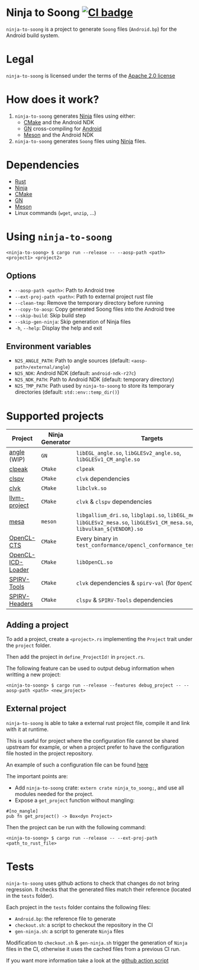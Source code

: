 # Ninja to Soong [![CI badge](https://github.com/rjodinchr/ninja-to-soong/actions/workflows/presubmit.yml/badge.svg?branch=main)](https://github.com/rjodinchr/ninja-to-soong/actions/workflows/presubmit.yml?query=branch%3Amain++)

`ninja-to-soong` is a project to generate `Soong` files (`Android.bp`) for the Android build system.

# Legal

`ninja-to-soong` is licensed under the terms of the [Apache 2.0 license](LICENSE)

# How does it work?

1. `ninja-to-soong` generates [Ninja](https://ninja-build.org/) files using either:
    - [CMake](https://cmake.org/) and the Android NDK
    - [GN](https://github.com/o-lim/generate-ninja) cross-compiling for [Android](https://gn.googlesource.com/gn/+/HEAD/docs/quick_start.md#cross_compiling-to-a-target-os-or-architecture)
    - [Meson](https://mesonbuild.com/) and the Android NDK
2. `ninja-to-soong` generates `Soong` files using [Ninja](https://ninja-build.org/) files.

# Dependencies

* [Rust](https://www.rust-lang.org/)
* [Ninja](https://ninja-build.org/)
* [CMake](https://cmake.org/)
* [GN](https://gn.googlesource.com/gn/)
* [Meson](https://mesonbuild.com/)
* Linux commands (`wget`, `unzip`, ...)

# Using `ninja-to-soong`

```
<ninja-to-soong> $ cargo run --release -- --aosp-path <path> <project1> <project2>
```

## Options

* `--aosp-path <path>`: Path to Android tree
* `--ext-proj-path <path>`: Path to external project rust file
* `--clean-tmp`: Remove the temporary directory before running
* `--copy-to-aosp`: Copy generated Soong files into the Android tree
* `--skip-build`: Skip build step
* `--skip-gen-ninja`: Skip generation of Ninja files
* `-h`, `--help`: Display the help and exit

## Environment variables

* `N2S_ANGLE_PATH`: Path to angle sources (default: `<aosp-path>/external/angle`)
* `N2S_NDK`: Android NDK (default: `android-ndk-r27c`)
* `N2S_NDK_PATH`: Path to Android NDK (default: temporary directory)
* `N2S_TMP_PATH`: Path used by `ninja-to-soong` to store its temporary directories (default: `std::env::temp_dir()`)

# Supported projects

| Project | Ninja Generator | Targets |
|-|-|-|
| [angle](https://github.com/google/angle) (WIP) | `GN` | `libEGL_angle.so`, `libGLESv2_angle.so`, `libGLESv1_CM_angle.so` |
| [clpeak](https://github.com/krrishnarraj/clpeak) | `CMake` | `clpeak` |
| [clspv](https://github.com/google/clspv) | `CMake` | `clvk` dependencies |
| [clvk](https://github.com/kpet/clvk) | `CMake` | `libclvk.so` |
| [llvm-project](https://github.com/llvm/llvm-project) | `CMake` | `clvk` & `clspv` dependencies |
| [mesa](https://www.mesa3d.org/) | `meson` | `libgallium_dri.so`, `libglapi.so`, `libEGL_mesa.so`, `libGLESv2_mesa.so`, `libGLESv1_CM_mesa.so`, `libvulkan_${VENDOR}.so` |
| [OpenCL-CTS](https://github.com/KhronosGroup/OpenCL-CTS) | `CMake` | Every binary in `test_conformance/opencl_conformance_tests_full.csv` |
| [OpenCL-ICD-Loader](https://github.com/KhronosGroup/OpenCL-ICD-Loader) | `CMake` | `libOpenCL.so` |
| [SPIRV-Tools](https://github.com/KhronosGroup/SPIRV-Tools) | `CMake` | `clvk` dependencies & `spirv-val` (for `OpenCL-CTS`) |
| [SPIRV-Headers](https://github.com/KhronosGroup/SPIRV-Headers) | `CMake` | `clspv` & `SPIRV-Tools` dependencies |

## Adding a project

To add a project, create a `<project>.rs` implementing the `Project` trait under the `project` folder.

Then add the project in `define_ProjectId!` in `project.rs`.

The following feature can be used to output debug information when writting a new project:
```
<ninja-to-soong> $ cargo run --release --features debug_project -- --aosp-path <path> <new_project>
```

## External project

`ninja-to-soong` is able to take a external rust project file, compile it and link with it at runtime.

This is useful for project where the configuration file cannot be shared upstream for example, or when a project prefer to have the configuration file hosted in the project repository.

An example of such a configuration file can be found [here](tests/external-project/project.rs)

The important points are:
- Add `ninja-to-soong` crate: `extern crate ninja_to_soong;`, and use all modules needed for the project.
- Expose a `get_project` function without mangling:
```
#[no_mangle]
pub fn get_project() -> Box<dyn Project>
```

Then the project can be run with the following command:
```
<ninja-to-soong> $ cargo run --release -- --ext-proj-path <path_to_rust_file> 
```

# Tests

`ninja-to-soong` uses github actions to check that changes do not bring regression. It checks that the generated files match their reference (located in the `tests` folder).

Each project in the `tests` folder contains the following files:
 * `Android.bp`: the reference file to generate
 * `checkout.sh`: a script to checkout the repository in the CI
 * `gen-ninja.sh`: a script to generate `Ninja` files

 Modification to `checkout.sh` & `gen-ninja.sh` trigger the generation of `Ninja` files in the CI, otherwise it uses the cached files from a previous CI run.

If you want more information take a look at the [github action script](.github/workflows/presubmit.yml)
